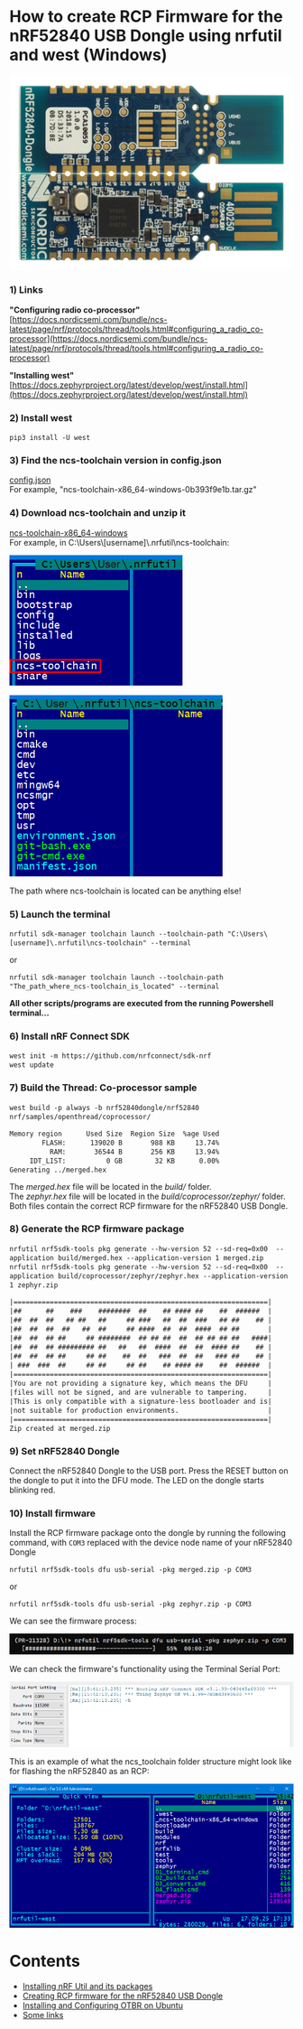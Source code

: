 # How to create RCP Firmware for the nRF52840 USB Dongle using nrfutil and west (Windows)
![](images/nRF52840_dongle.jpg)

### 1) Links
**"Configuring radio co-processor"**  
[https://docs.nordicsemi.com/bundle/ncs-latest/page/nrf/protocols/thread/tools.html#configuring_a_radio_co-processor](https://docs.nordicsemi.com/bundle/ncs-latest/page/nrf/protocols/thread/tools.html#configuring_a_radio_co-processor)  

**"Installing west"**  
[https://docs.zephyrproject.org/latest/develop/west/install.html](https://docs.zephyrproject.org/latest/develop/west/install.html)  


### 2) Install west
~~~
pip3 install -U west
~~~


### 3) Find the ncs-toolchain version in config.json
[config.json](https://files.nordicsemi.cn/ui/repos/tree/General/NCS/external/bundles/config.json)  
For example, "ncs-toolchain-x86_64-windows-0b393f9e1b.tar.gz"  


### 4) Download ncs-toolchain and unzip it
[ncs-toolchain-x86_64-windows](https://publicburan.blob.core.windows.net/artifactory/NCS/external/bundles/v3/ncs-toolchain-x86_64-windows-0b393f9e1b.tar.gz)  
For example, in C:\\Users\\[username]\\.nrfutil\\ncs-toolchain:  
  
![](images/ncs-toolchain_01.png)  
  
![](images/ncs-toolchain_02.png)  

The path where ncs-toolchain is located can be anything else!  
  
### 5) Launch the terminal
~~~
nrfutil sdk-manager toolchain launch --toolchain-path "C:\Users\[username]\.nrfutil\ncs-toolchain" --terminal
~~~
or
~~~
nrfutil sdk-manager toolchain launch --toolchain-path "The_path_where_ncs-toolchain_is_located" --terminal
~~~

**All other scripts/programs are executed from the running Powershell terminal...**  


### 6) Install nRF Connect SDK
~~~
west init -m https://github.com/nrfconnect/sdk-nrf
west update
~~~


### 7) Build the Thread: Co-processor sample
~~~
west build -p always -b nrf52840dongle/nrf52840 nrf/samples/openthread/coprocessor/
~~~
~~~
Memory region      Used Size  Region Size  %age Used
        FLASH:      139020 B       988 KB     13.74%
          RAM:       36544 B       256 KB     13.94%
     IDT_LIST:          0 GB        32 KB      0.00%
Generating ../merged.hex
~~~
The *merged.hex* file will be located in the *build/* folder.  
The *zephyr.hex* file will be located in the *build/coprocessor/zephyr/* folder.  
Both files contain the correct RCP firmware for the nRF52840 USB Dongle.  


### 8) Generate the RCP firmware package
~~~
nrfutil nrf5sdk-tools pkg generate --hw-version 52 --sd-req=0x00  --application build/merged.hex --application-version 1 merged.zip
nrfutil nrf5sdk-tools pkg generate --hw-version 52 --sd-req=0x00  --application build/coprocessor/zephyr/zephyr.hex --application-version 1 zephyr.zip
~~~
~~~
|===============================================================|
|##      ##    ###    ########  ##    ## #### ##    ##  ######  |
|##  ##  ##   ## ##   ##     ## ###   ##  ##  ###   ## ##    ## |
|##  ##  ##  ##   ##  ##     ## ####  ##  ##  ####  ## ##       |
|##  ##  ## ##     ## ########  ## ## ##  ##  ## ## ## ##   ####|
|##  ##  ## ######### ##   ##   ##  ####  ##  ##  #### ##    ## |
|##  ##  ## ##     ## ##    ##  ##   ###  ##  ##   ### ##    ## |
| ###  ###  ##     ## ##     ## ##    ## #### ##    ##  ######  |
|===============================================================|
|You are not providing a signature key, which means the DFU     |
|files will not be signed, and are vulnerable to tampering.     |
|This is only compatible with a signature-less bootloader and is|
|not suitable for production environments.                      |
|===============================================================|
Zip created at merged.zip
~~~


### 9) Set nRF52840 Dongle
Connect the nRF52840 Dongle to the USB port. Press the RESET button on the dongle to put it into the DFU mode. The LED on the dongle starts blinking red.


### 10) Install firmware
Install the RCP firmware package onto the dongle by running the following command, with `COM3` replaced with the device node name of your nRF52840 Dongle
~~~
nrfutil nrf5sdk-tools dfu usb-serial -pkg merged.zip -p COM3
~~~
or  
~~~
nrfutil nrf5sdk-tools dfu usb-serial -pkg zephyr.zip -p COM3
~~~
We can see the firmware process:  
  
![](images/nrfutil-flash_process.png)  
  
We can check the firmware's functionality using the Terminal Serial Port:  
    
![](images/nrfutil-flash_check.png)  
  
This is an example of what the ncs_toolchain folder structure might look like for flashing the nRF52840 as an RCP:  
  
![](images/nrfutil-west.png)  


  
# Contents
- [Installing nRF Util and its packages](01_nrfutil.md)  
- [Creating RCP firmware for the nRF52840 USB Dongle](02_firmware.md)  
- [Installing and Configuring OTBR on Ubuntu](03_otbr.md)  
- [Some links](04_links.md)  
  